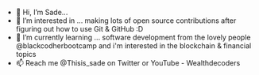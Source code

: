 - 👋 Hi, I’m Sade...
- 👀 I’m interested in ... making lots of open source contributions after figuring out how to use Git & GitHub :D 
- 🌱 I’m currently learning ... software development from the lovely people @blackcodherbootcamp and i'm interested in the blockchain & financial topics
- 📫 Reach me @Thisis_sade on Twitter or YouTube - Wealthdecoders

<!---
Sade-online/Sade-online is a ✨ special ✨ repository because its `README.md` (this file) appears on your GitHub profile.
You can click the Preview link to take a look at your changes.
--->
